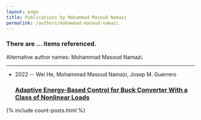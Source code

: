 ```yaml
---
layout: page
title: Publications by Mohammad Masoud Namazi
permalink: /authors/mohammad-masoud-namazi
---
```


<h3 id="number-posts">There are ... items referenced.</h3>
<p id='info-authors'>Alternative author names: Mohammad Masoud Namazi.</p>
<hr />
<ul class="post-list">
<li><span class='post-meta'>2022 -- Wei He, Mohammad Masoud Namazi, Josep M. Guerrero</span><h3><a class='post-link' href="{{ site.baseurl }}/adaptive-energy-based-control-for-buck-converter-with-a-class-of-nonlinear-loads">Adaptive Energy-Based Control for Buck Converter With a Class of Nonlinear Loads</a></h3></li>

</ul>
{% include count-posts.html %}
